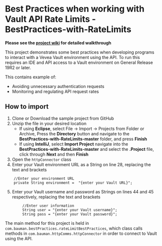 # Best Practices when working with Vault API Rate Limits - BestPractices-with-RateLimits
**Please see the [project wiki](https://github.com/baumandn/BestPractices-with-RateLimits/wiki) for detailed walkthrough**

This project demonstrates some best practices when developing programs to interact with a Vevea Vault environment using the API. To run this requires an IDE and API access to a Vault environment on General Release 19R2 or later.

This contains example of:
* Avoiding unnecessary authentication requests
* Monitoring and regulating API request rates

## How to import

1. Clone or Download the sample project from GitHub
2. Unzip the file in your desired location
   * If using **Eclipse**, select File -> Import -> Projects from Folder or Archive, Press the **Directory** button and navigate to the **BestPractices-with-RateLimits-master** folder, and press **Finish**
   * If using **IntelliJ**, select **Import Project** navigate into the **BestPractices-with-RateLimits-master** and select the **.Project** file, click through **Next** and then **Finish**
3. Open the `httpConnector` class
4. Enter your Vault environment URL as a String on line 28, replacing the text and brackets

```
	//Enter your environment URL
	private String environment =  "{enter your Vault URL}";
```
5. Enter your Vault username and password as Strings on lines 44 and 45 respectively, replacing the text and brackets

```
		//Enter user information
		String user = "{enter your Vault username}";
		String pass = "{enter your Vault password}";
```

The main method for this project is held in `com.bauman.bestPractices.rateLimitBestPractices`, which class calls methods in `com.bauman.httpComms.httpConnector` in order to connect to Vault using the API.
